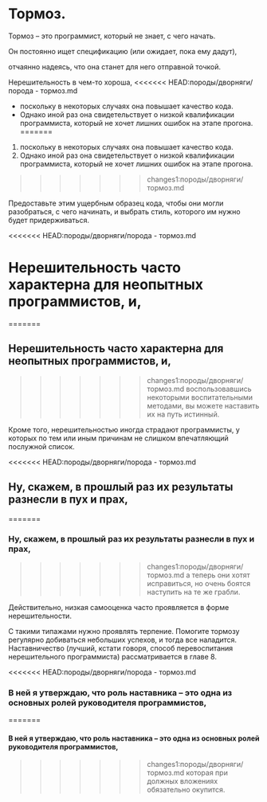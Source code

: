 # Тормоз.
Тормоз – это программист, который не знает, с чего начать.

Он постоянно ищет спецификацию (или ожидает, пока ему дадут),

отчаянно надеясь, что она станет для него отправной точкой.

Нерешительность в чем-то хороша,
<<<<<<< HEAD:породы/дворняги/порода - тормоз.md
- поскольку в некоторых случаях она повышает качество кода.
- Однако иной раз она свидетельствует о низкой квалификации программиста,
который не хочет лишних ошибок на этапе прогона.
=======
1. поскольку в некоторых случаях она повышает качество кода.
2. Однако иной раз она свидетельствует о низкой квалификации программиста,
  который не хочет лишних ошибок на этапе прогона.
>>>>>>> changes1:породы/дворняги/тормоз.md

Предоставьте этим ущербным образец кода, чтобы они могли разобраться,
с чего начинать, и выбрать стиль, которого им нужно будет придерживаться.

<<<<<<< HEAD:породы/дворняги/порода - тормоз.md
# Нерешительность часто характерна для неопытных программистов, и,
=======
## Нерешительность часто характерна для неопытных программистов, и,
>>>>>>> changes1:породы/дворняги/тормоз.md
воспользовавшись некоторыми воспитательными методами,
вы можете наставить их на путь истинный.

Кроме того, нерешительностью иногда страдают программисты,
у которых по тем или иным причинам не слишком впечатляющий послужной список.

<<<<<<< HEAD:породы/дворняги/порода - тормоз.md
## Ну, скажем, в прошлый раз их результаты разнесли в пух и прах,
=======
### Ну, скажем, в прошлый раз их результаты разнесли в пух и прах,
>>>>>>> changes1:породы/дворняги/тормоз.md
а теперь они хотят исправиться, но очень боятся наступить на те же грабли.

Действительно, низкая самооценка часто проявляется в форме нерешительности.

С такими типажами нужно проявлять терпение.
Помогите тормозу регулярно добиваться небольших успехов, и тогда все наладится.
Наставничество (лучший, кстати говоря, способ перевоспитания нерешительного программиста)
рассматривается в главе 8.

<<<<<<< HEAD:породы/дворняги/порода - тормоз.md
### В ней я утверждаю, что роль наставника – это одна из основных ролей руководителя программистов,
=======
#### В ней я утверждаю, что роль наставника – это одна из основных ролей руководителя программистов,
>>>>>>> changes1:породы/дворняги/тормоз.md
которая при должных вложениях обязательно окупится.